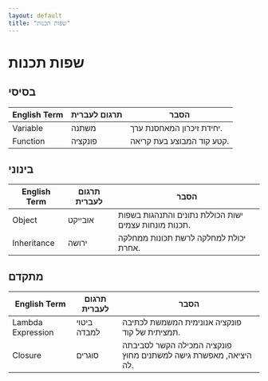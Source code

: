 ```yaml
---
layout: default
title: "שפות תכנות"
---
```


# שפות תכנות

## בסיסי

| English Term | תרגום לעברית | הסבר |
|--------------|--------------|-------|
| Variable     | משתנה        | יחידת זיכרון המאחסנת ערך. |
| Function     | פונקציה      | קטע קוד המבוצע בעת קריאה. |

## בינוני

| English Term | תרגום לעברית | הסבר |
|--------------|--------------|-------|
| Object       | אובייקט       | ישות הכוללת נתונים והתנהגות בשפות תכנות מונחות עצמים. |
| Inheritance  | ירושה        | יכולת למחלקה לרשת תכונות ממחלקה אחרת. |

## מתקדם

| English Term | תרגום לעברית | הסבר |
|--------------|--------------|-------|
| Lambda Expression | ביטוי למבדה | פונקציה אנונימית המשמשת לכתיבה תמציתית של קוד. |
| Closure      | סוגרים       | פונקציה המכילה הקשר לסביבתה היציאה, מאפשרת גישה למשתנים מחוץ לה. |

